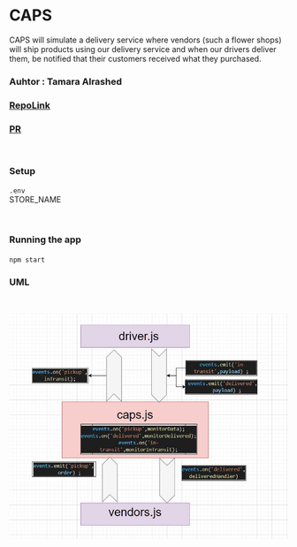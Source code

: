 # CAPS

CAPS will simulate a delivery service where vendors (such a flower shops) will ship products using our delivery service and when our drivers deliver them, be notified that their customers received what they purchased.

### Auhtor : Tamara Alrashed

### [RepoLink]() 

### [PR]()

<br>

### Setup
`.env`
<br>
STORE_NAME 

<br>

### Running the app

`npm start`
<br>

### UML
<br>

![img](./img/events.JPG)